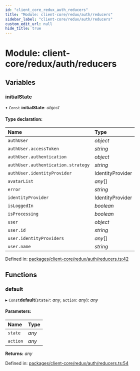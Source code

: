```yaml
---
id: "client_core_redux_auth_reducers"
title: "Module: client-core/redux/auth/reducers"
sidebar_label: "client-core/redux/auth/reducers"
custom_edit_url: null
hide_title: true
---
```


# Module: client-core/redux/auth/reducers

## Variables

### initialState

• `Const` **initialState**: *object*

#### Type declaration:

Name | Type |
:------ | :------ |
`authUser` | *object* |
`authUser.accessToken` | *string* |
`authUser.authentication` | *object* |
`authUser.authentication.strategy` | *string* |
`authUser.identityProvider` | IdentityProvider |
`avatarList` | *any*[] |
`error` | *string* |
`identityProvider` | IdentityProvider |
`isLoggedIn` | *boolean* |
`isProcessing` | *boolean* |
`user` | *object* |
`user.id` | *string* |
`user.identityProviders` | *any*[] |
`user.name` | *string* |

Defined in: [packages/client-core/redux/auth/reducers.ts:42](https://github.com/xr3ngine/xr3ngine/blob/5a0f83ed8/packages/client-core/redux/auth/reducers.ts#L42)

## Functions

### default

▸ `Const`**default**(`state?`: *any*, `action`: *any*): *any*

#### Parameters:

Name | Type |
:------ | :------ |
`state` | *any* |
`action` | *any* |

**Returns:** *any*

Defined in: [packages/client-core/redux/auth/reducers.ts:54](https://github.com/xr3ngine/xr3ngine/blob/5a0f83ed8/packages/client-core/redux/auth/reducers.ts#L54)
